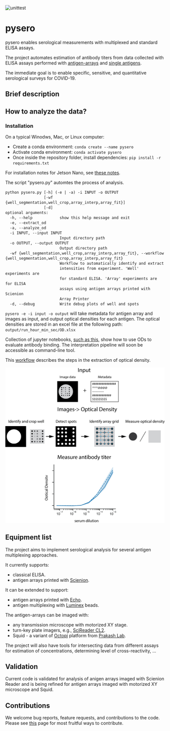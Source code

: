 ![unittest](https://github.com/czbiohub/pysero/workflows/unittest/badge.svg)

# pysero

pysero enables serological measurements with multiplexed and standard ELISA assays.

The project automates estimation of antibody titers from data collected with ELISA assays performed with [antigen-arrays](https://doi.org/10.1101/2019.12.20.885285) and [single antigens](https://doi.org/10.1101/2020.03.17.20037713).

The immediate goal is to enable specific, sensitive, and quantitative serological surveys for COVID-19. 

## Brief description


## How to analyze the data?

### Installation

On a typical Winodws, Mac, or Linux computer:
* Create a conda environment: `conda create --name pysero`
* Activate conda environment: `conda activate pysero`
* Once inside the repository folder, install dependencies: `pip install -r requirements.txt`

For installation notes for Jetson Nano, see [these notes](docs/installation.md).

The script "pysero.py" automtes the process of analysis. 

```buildoutcfg
python pysero.py [-h] (-e | -a) -i INPUT -o OUTPUT
                 [-wf {well_segmentation,well_crop,array_interp,array_fit}]
                 [-d]
optional arguments:
  -h, --help            show this help message and exit
  -e, --extract_od
  -a, --analyze_od
  -i INPUT, --input INPUT
                        Input directory path
  -o OUTPUT, --output OUTPUT
                        Output directory path
  -wf {well_segmentation,well_crop,array_interp,array_fit}, --workflow {well_segmentation,well_crop,array_interp,array_fit}
                        Workflow to automatically identify and extract
                        intensities from experiment. 'Well' experiments are
                        for standard ELISA. 'Array' experiments are for ELISA
                        assays using antigen arrays printed with Scienion
                        Array Printer
  -d, --debug           Write debug plots of well and spots

```

`pysero -e -i input -o output` will take metadata for antigen array and images as input, and output optical densities for each antigen. 
The optical densities are stored in an excel file at the following path: `output/run_hour_min_sec/OD.xlsx`

Collection of jupyter notebooks, [such as this](notebooks_interpretation/20200330_March25_flutasteplate_1/FluPlateInterpretationV4_smg.ipynb), show how to use ODs to evaluate antibody binding. 
The interpretation pipeline will soon be accessible as command-line tool.

This [workflow](docs/workflow.md) describes the steps in the extraction of optical density.

<img src="docs/Workflow%20Schematic.png" width="600">

## Equipment list


The project aims to implement serological analysis for several antigen multiplexing approaches. 

It currently supports: 
* classical ELISA.
* antigen arrays printed with [Scienion](https://www.scienion.com/products/sciflexarrayers/).

It can be extended to support:
* antigen arrays printed with [Echo](https://www.labcyte.com/echo-liquid-handling).
* antigen multiplexing with [Luminex](https://www.luminexcorp.com/blog/multiplex-technologies-more-effective-than-elisa-for-antibody-detection/) beads. 

The antigen-arrays can be imaged with:
 * any transmission microscope with motorized XY stage.
 * turn-key plate imagers, e.g., [SciReader CL2](https://www.scienion.com/products/scireaders/).
 * Squid - a variant of [Octopi](https://www.biorxiv.org/content/10.1101/684423v1) platform from [Prakash Lab](http://web.stanford.edu/group/prakash-lab/cgi-bin/labsite/).
 
The project will also have tools for intersecting data from different assays for estimation of concentrations, determining level of cross-reactivity, ...

## Validation

Current code is validated for analysis of anigen arrays imaged with Scienion Reader and is being refined for antigen arrays imaged with motorized XY microscope and Squid.





## Contributions
We welcome bug reports, feature requests, and contributions to the code. Please see  [this](docs/CONTRIBUTING.md) page for most fruitful ways to contribute.

